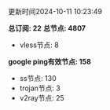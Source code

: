 更新时间2024-10-11 10:23:49

**总订阅: 22**
**总节点: 4807**
- vless节点: 8

**google ping有效节点: 158**
- ss节点: 130
- trojan节点: 3
- v2ray节点: 25
